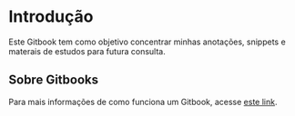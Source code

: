 # Introdução

Este Gitbook tem como objetivo concentrar minhas anotações, snippets e materais de estudos para futura consulta.

## Sobre Gitbooks
Para mais informações de como funciona um Gitbook, acesse [este link](https://toolchain.gitbook.com/).
